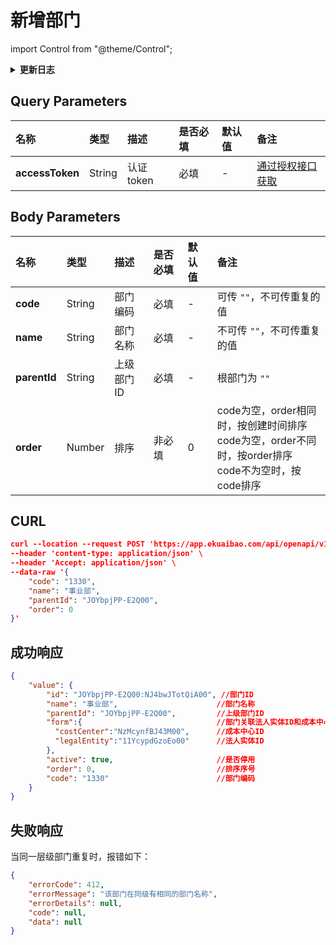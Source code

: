 # 新增部门

import Control from "@theme/Control";

<Control
method="POST"
url="/api/openapi/v1/departments"
/>

<details>
  <summary><b>更新日志</b></summary>
  <div>
    <a href="https://docs.ekuaibao.com/docs/open-api/notice/update-log" target="_blank"><b>1.6.0</b></a> -> 🐞 <b>成功响应</b>中增加 <b>'order'</b> 参数。<br/>
  </div>
</details>

## Query Parameters

| 名称 | 类型 | 描述 | 是否必填 | 默认值 | 备注 |
| :--- | :--- | :--- | :--- |:--- | :--- |
| **accessToken** | String | 认证token | 必填 | - | [通过授权接口获取](/docs/open-api/getting-started/auth) |

## Body Parameters

| 名称 | 类型 | 描述 | 是否必填 | 默认值 | 备注 |
| :--- | :--- | :--- | :--- |:--- | :--- |
| **code**     | String  | 部门编码	| 必填   | - | 可传 `""`，不可传重复的值 |
| **name**     | String  | 部门名称	| 必填   | - | 不可传 `""`，不可传重复的值 |
| **parentId** | String  | 上级部门ID	| 必填   | - | 根部门为 `""` |
| **order**    | Number  | 排序	    | 非必填 | 0 | code为空，order相同时，按创建时间排序<br/>code为空，order不同时，按order排序<br/>code不为空时，按code排序 |

## CURL
```json
curl --location --request POST 'https://app.ekuaibao.com/api/openapi/v1/departments?accessToken=rv0bwKeAks4Y00' \
--header 'content-type: application/json' \
--header 'Accept: application/json' \
--data-raw '{
    "code": "1330",
    "name": "事业部",
    "parentId": "JOYbpjPP-E2Q00",
    "order": 0
}'
```

## 成功响应
```json
{
    "value": {
        "id": "JOYbpjPP-E2Q00:NJ4bwJTotQiA00", //部门ID
        "name": "事业部",                      //部门名称
        "parentId": "JOYbpjPP-E2Q00",         //上级部门ID
        "form":{                              //部门关联法人实体ID和成本中心ID
          "costCenter":"NzMcynfBJ43M00",      //成本中心ID
          "legalEntity":"11YcypdGzoEo00"      //法人实体ID
        },
        "active": true,                       //是否停用
        "order": 0,                           //排序序号
        "code": "1330"                        //部门编码
    }
}
```

## 失败响应
当同一层级部门重复时，报错如下：
```json
{
    "errorCode": 412,
    "errorMessage": "该部门在同级有相同的部门名称",
    "errorDetails": null,
    "code": null,
    "data": null
}
```
